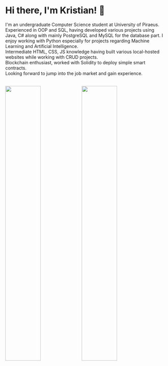# Hi there, I'm Kristian! 👋 

I'm an undergraduate Computer Science student at University of Piraeus.<br>
Experienced in OOP and SQL, having developed various projects using Java, C# along with mainly PostgreSQL and MySQL for the database part.
I enjoy working with Python especially for projects regarding Machine Learning and Artificial Intelligence.<br>
Intermediate HTML, CSS, JS knowledge having built various local-hosted websites while working with CRUD projects.<br>
Blockchain enthusiast, worked with Solidity to deploy simple smart contracts.<br>
Looking forward to jump into the job market and gain experience.<br><br>

<img align="left" width="47%" src="https://github-readme-stats.vercel.app/api?username=krigol14&show_icons=true" />
<img align="left" width="47%" src="https://github-readme-stats.vercel.app/api/top-langs/?username=krigol14&layout=compact" />
